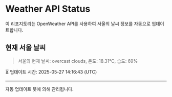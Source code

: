 
# Weather API Status

이 리포지토리는 OpenWeather API를 사용하여 서울의 날씨 정보를 자동으로 업데이트합니다.

## 현재 서울 날씨
> 서울의 현재 날씨: overcast clouds, 온도: 18.31°C, 습도: 69%

⏳ 업데이트 시간: 2025-05-27 14:16:43 (UTC)

---
자동 업데이트 봇에 의해 관리됩니다.
